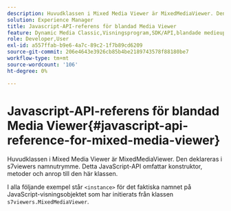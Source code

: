 ```yaml
---
description: Huvudklassen i Mixed Media Viewer är MixedMediaViewer. Den deklareras i s7viewers namnutrymme. Detta JavaScript-API omfattar konstruktor, metoder och anrop till den här klassen.
solution: Experience Manager
title: Javascript-API-referens för blandad Media Viewer
feature: Dynamic Media Classic,Visningsprogram,SDK/API,blandade medieuppsättningar
role: Developer,User
exl-id: a557ffab-b9e6-4a7c-89c2-1f7b89cd6209
source-git-commit: 206e4643e3926cb85b4be2189743578f88180be7
workflow-type: tm+mt
source-wordcount: '106'
ht-degree: 0%

---
```


# Javascript-API-referens för blandad Media Viewer{#javascript-api-reference-for-mixed-media-viewer}

Huvudklassen i Mixed Media Viewer är MixedMediaViewer. Den deklareras i s7viewers namnutrymme. Detta JavaScript-API omfattar konstruktor, metoder och anrop till den här klassen.

I alla följande exempel står `<instance>` för det faktiska namnet på JavaScript-visningsobjektet som har initierats från klassen `s7viewers.MixedMediaViewer`.
